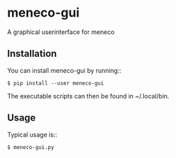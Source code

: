 # meneco-gui
A graphical userinterface for meneco

Installation
------------

You can install meneco-gui by running::

	$ pip install --user meneco-gui

The executable scripts can then be found in ~/.local/bin.


Usage
-----

Typical usage is::

	$ meneco-gui.py 
